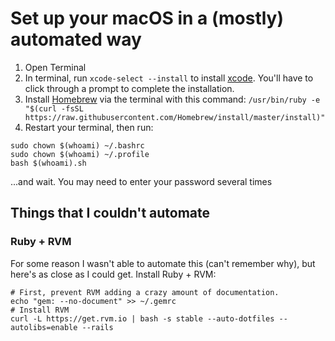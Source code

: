 # Set up your macOS in a (mostly) automated way
1. Open Terminal
2. In terminal, run `xcode-select --install` to install [xcode](https://developer.apple.com/xcode/). You'll have to click through a prompt to complete the installation.
3. Install [Homebrew](https://brew.sh/) via the terminal with this command: `/usr/bin/ruby -e "$(curl -fsSL https://raw.githubusercontent.com/Homebrew/install/master/install)"`
4. Restart your terminal, then run:
```
sudo chown $(whoami) ~/.bashrc
sudo chown $(whoami) ~/.profile
bash $(whoami).sh
```
...and wait. You may need to enter your password several times
## Things that I couldn't automate
### Ruby + RVM
For some reason I wasn't able to automate this (can't remember why), but here's as close as I could get.
Install Ruby + RVM:
```
# First, prevent RVM adding a crazy amount of documentation.
echo "gem: --no-document" >> ~/.gemrc
# Install RVM
curl -L https://get.rvm.io | bash -s stable --auto-dotfiles --autolibs=enable --rails
```
